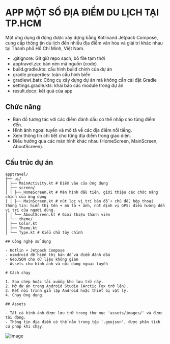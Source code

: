 # APP MỘT SỐ ĐỊA ĐIỂM DU LỊCH TẠI TP.HCM

Một ứng dụng di động được xây dựng bằng Kotlinand Jetpack Compose, cung cấp thông tin du lịch đến nhiều địa điểm văn hóa và giải trí khác nhau tại Thành phố Hồ Chí Minh, Việt Nam.

- .gitignore: Git giữ repo sạch, bỏ file tạm thời
- apptravel.zip: bản nén mã nguồn (code)
- build.gradle.kts: cấu hình build chính của dự án
- gradle.properties: toàn cấu hình biến
- gradlew(.bat): Công cụ xây dựng dự án mà không cần cài đặt Gradle
- settings.gradle.kts: khai báo các module trong dự án
- result.docx: kết quả của app

## Chức năng

- Bản đồ tương tác với các điểm đánh dấu có thể nhấp cho từng điểm đến.
- Hình ảnh ngoại tuyến và mô tả về các địa điểm nổi tiếng.
- Xem thông tin chi tiết cho từng địa điểm trong giao diện.
- Điều hướng qua các màn hình khác nhau (HomeScreen, MainScreen, AboutScreen).

## Cấu trúc dự án

```
apptravel/
├── ui/
│ ├── MainActivity.kt # Điểm vào của ứng dụng
│ ├── screen/
│ │ ├── HomeScreen.kt # Màn hình đầu tiên, giới thiệu các chức năng chính của ứng dụng
│ │ ├── MainScreen.kt # nút lọc vị trí bản đồ + chủ đề, hộp thoại thông tin: hiển thị tên + mô tả + ảnh, nút định vị GPS: điều hướng đến vị trí của người dùng.
│ │ └── AboutScreen.kt # Giới thiệu thành viên
│ └── theme/
│ ├── Color.kt
│ ├── Theme.kt
│ └── Type.kt # Kiểu chữ tùy chỉnh

## Công nghệ sử dụng

- Kotlin + Jetpack Compose
- osmdroid để hiển thị bản đồ và điểm đánh dấu
- GeoJSON cho dữ liệu không gian
- Assets cho hình ảnh và nội dung ngoại tuyến

# Cách chạy

1. Sao chép hoặc tải xuống kho lưu trữ này.
2. Mở dự án trong Android Studio (Arctic Fox trở lên).
3. Kết nối trình giả lập Android hoặc thiết bị vật lý.
4. Chạy ứng dụng.

## Assets

- Tất cả hình ảnh được lưu trữ trong thư mục 'assets/images/' và được tải động.
- Thông tin địa điểm có thể nằm trong tệp '.geojson', được phân tích cú pháp khi chạy.
```

![Image](https://github.com/user-attachments/assets/abf5aaa5-410c-493a-be84-7575f4e18211)


